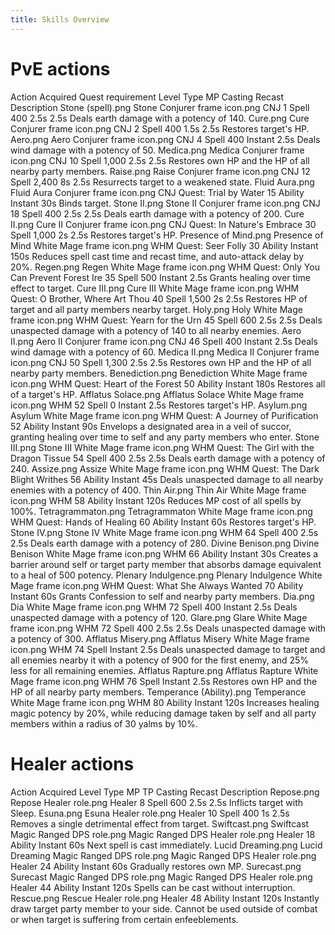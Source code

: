 ```yaml
---
title: Skills Overview
---
```

# PvE actions
Action	Acquired	Quest requirement	Level	Type	MP	Casting	Recast	Description
Stone (spell).png  Stone	Conjurer frame icon.png CNJ		1	Spell	400	2.5s	2.5s	Deals earth damage with a potency of 140.
Cure.png  Cure	Conjurer frame icon.png CNJ		2	Spell	400	1.5s	2.5s	Restores target's HP.
Aero.png  Aero	Conjurer frame icon.png CNJ		4	Spell	400	Instant	2.5s	Deals wind damage with a potency of 50.
Medica.png  Medica	Conjurer frame icon.png CNJ		10	Spell	1,000	2.5s	2.5s	Restores own HP and the HP of all nearby party members.
Raise.png  Raise	Conjurer frame icon.png CNJ		12	Spell	2,400	8s	2.5s	Resurrects target to a weakened state.
Fluid Aura.png  Fluid Aura	Conjurer frame icon.png CNJ	Quest: Trial by Water	15	Ability		Instant	30s	Binds target.
Stone II.png  Stone II	Conjurer frame icon.png CNJ		18	Spell	400	2.5s	2.5s	Deals earth damage with a potency of 200.
Cure II.png  Cure II	Conjurer frame icon.png CNJ	Quest: In Nature's Embrace	30	Spell	1,000	2s	2.5s	Restores target's HP.
Presence of Mind.png  Presence of Mind	White Mage frame icon.png WHM	Quest: Seer Folly	30	Ability		Instant	150s	Reduces spell cast time and recast time, and auto-attack delay by 20%.
Regen.png  Regen	White Mage frame icon.png WHM	Quest: Only You Can Prevent Forest Ire	35	Spell	500	Instant	2.5s	Grants healing over time effect to target.
Cure III.png  Cure III	White Mage frame icon.png WHM	Quest: O Brother, Where Art Thou	40	Spell	1,500	2s	2.5s	Restores HP of target and all party members nearby target.
Holy.png  Holy	White Mage frame icon.png WHM	Quest: Yearn for the Urn	45	Spell	600	2.5s	2.5s	Deals unaspected damage with a potency of 140 to all nearby enemies.
Aero II.png  Aero II	Conjurer frame icon.png CNJ		46	Spell	400	Instant	2.5s	Deals wind damage with a potency of 60.
Medica II.png  Medica II	Conjurer frame icon.png CNJ		50	Spell	1,300	2.5s	2.5s	Restores own HP and the HP of all nearby party members.
Benediction.png  Benediction	White Mage frame icon.png WHM	Quest: Heart of the Forest	50	Ability		Instant	180s	Restores all of a target's HP.
Afflatus Solace.png  Afflatus Solace	White Mage frame icon.png WHM		52	Spell	0	Instant	2.5s	Restores target's HP.
Asylum.png  Asylum	White Mage frame icon.png WHM	Quest: A Journey of Purification	52	Ability		Instant	90s	Envelops a designated area in a veil of succor, granting healing over time to self and any party members who enter.
Stone III.png  Stone III	White Mage frame icon.png WHM	Quest: The Girl with the Dragon Tissue	54	Spell	400	2.5s	2.5s	Deals earth damage with a potency of 240.
Assize.png  Assize	White Mage frame icon.png WHM	Quest: The Dark Blight Writhes	56	Ability		Instant	45s	Deals unaspected damage to all nearby enemies with a potency of 400.
Thin Air.png  Thin Air	White Mage frame icon.png WHM		58	Ability		Instant	120s	Reduces MP cost of all spells by 100%.
Tetragrammaton.png  Tetragrammaton	White Mage frame icon.png WHM	Quest: Hands of Healing	60	Ability		Instant	60s	Restores target's HP.
Stone IV.png  Stone IV	White Mage frame icon.png WHM		64	Spell	400	2.5s	2.5s	Deals earth damage with a potency of 280.
Divine Benison.png  Divine Benison	White Mage frame icon.png WHM		66	Ability		Instant	30s	Creates a barrier around self or target party member that absorbs damage equivalent to a heal of 500 potency.
Plenary Indulgence.png  Plenary Indulgence	White Mage frame icon.png WHM	Quest: What She Always Wanted	70	Ability		Instant	60s	Grants Confession to self and nearby party members.
Dia.png  Dia	White Mage frame icon.png WHM		72	Spell	400	Instant	2.5s	Deals unaspected damage with a potency of 120.
Glare.png  Glare	White Mage frame icon.png WHM		72	Spell	400	2.5s	2.5s	Deals unaspected damage with a potency of 300.
Afflatus Misery.png  Afflatus Misery	White Mage frame icon.png WHM		74	Spell		Instant	2.5s	Deals unaspected damage to target and all enemies nearby it with a potency of 900 for the first enemy, and 25% less for all remaining enemies.
Afflatus Rapture.png  Afflatus Rapture	White Mage frame icon.png WHM		76	Spell		Instant	2.5s	Restores own HP and the HP of all nearby party members.
Temperance (Ability).png  Temperance	White Mage frame icon.png WHM		80	Ability		Instant	120s	Increases healing magic potency by 20%, while reducing damage taken by self and all party members within a radius of 30 yalms by 10%.


# Healer actions
Action	Acquired	Level	Type	MP	TP	Casting	Recast	Description
Repose.png  Repose	Healer role.png Healer	8	Spell	600		2.5s	2.5s	Inflicts target with Sleep.
Esuna.png  Esuna	Healer role.png Healer	10	Spell	400		1s	2.5s	Removes a single detrimental effect from target.
Swiftcast.png  Swiftcast	Magic Ranged DPS role.png Magic Ranged DPS
Healer role.png Healer	18	Ability			Instant	60s	Next spell is cast immediately.
Lucid Dreaming.png  Lucid Dreaming	Magic Ranged DPS role.png Magic Ranged DPS
Healer role.png Healer	24	Ability			Instant	60s	Gradually restores own MP.
Surecast.png  Surecast	Magic Ranged DPS role.png Magic Ranged DPS
Healer role.png Healer	44	Ability			Instant	120s	Spells can be cast without interruption.
Rescue.png  Rescue	Healer role.png Healer	48	Ability			Instant	120s	Instantly draw target party member to your side. Cannot be used outside of combat or when target is suffering from certain enfeeblements.